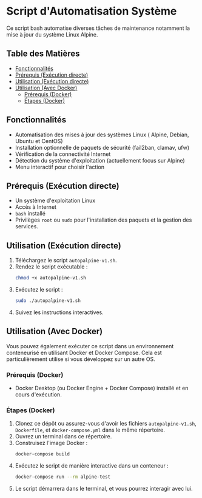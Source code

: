 # Script d'Automatisation Système

Ce script bash automatise diverses tâches de maintenance notamment la mise à jour du système Linux Alpine.

## Table des Matières

- [Fonctionnalités](#fonctionnalités)
- [Prérequis (Exécution directe)](#prérequis-exécution-directe)
- [Utilisation (Exécution directe)](#utilisation-exécution-directe)
- [Utilisation (Avec Docker)](#utilisation-avec-docker)
  - [Prérequis (Docker)](#prérequis-docker)
  - [Étapes (Docker)](#étapes-docker)

## Fonctionnalités

- Automatisation des mises à jour des systèmes Linux ( Alpine, Debian, Ubuntu et CentOS)
- Installation optionnelle de paquets de sécurité (fail2ban, clamav, ufw)
- Vérification de la connectivité Internet
- Détection du système d'exploitation (actuellement focus sur Alpine)
- Menu interactif pour choisir l'action

## Prérequis (Exécution directe)

- Un système d'exploitation Linux
- Accès à Internet
- `bash` installé
- Privilèges `root` ou `sudo` pour l'installation des paquets et la gestion des services.

## Utilisation (Exécution directe)

1.  Téléchargez le script `autopalpine-v1.sh`.
2.  Rendez le script exécutable :
    ```bash
    chmod +x autopalpine-v1.sh
    ```
3.  Exécutez le script :
    ```bash
    sudo ./autopalpine-v1.sh
    ```
4.  Suivez les instructions interactives.

## Utilisation (Avec Docker)

Vous pouvez également exécuter ce script dans un environnement conteneurisé en utilisant Docker et Docker Compose.
Cela est particulièrement utilise si vous développez sur un autre OS.

### Prérequis (Docker)

- Docker Desktop (ou Docker Engine + Docker Compose) installé et en cours d'exécution.

### Étapes (Docker)

1.  Clonez ce dépôt ou assurez-vous d'avoir les fichiers `autopalpine-v1.sh`, `Dockerfile`, et `docker-compose.yml` dans le même répertoire.
2.  Ouvrez un terminal dans ce répertoire.
3.  Construisez l'image Docker :
    ```bash
    docker-compose build
    ```
4.  Exécutez le script de manière interactive dans un conteneur :
    ```bash
    docker-compose run --rm alpine-test
    ```
5.  Le script démarrera dans le terminal, et vous pourrez interagir avec lui.
